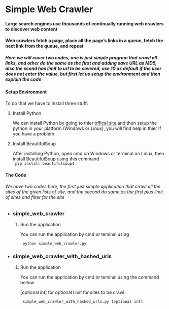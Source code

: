 # Simple Web Crawler

<h4>
  Large search engines use thousands of continually running web crawlers to discover web content
</h4>

<h4>
  Web crawlers fetch a page, place all the page’s links in a queue, fetch the next link from the queue, and repeat
</h4>

<h5>
Here we will cover two codes, one is just simple program that crawl all links, and other do the same as the first and adding save URL as MD5, also the scond has limit to url to be covered, use 10 as default if the user does not enter the value, but first let us setup the environment and then explain the code 
</h5>

<h4>Setup Environment</h4>
<p> To do that we have to install three stuff: <p>
<ol>
  <li> Install Python </li>
  <p> We can install Python by going to thier <a href='https://www.python.org/downloads/'> offical site </a> and then setup the python in your platform (Windows or Linux), you will find help in thier if you have a problem </p>
  
  <li> Install BeautifulSoup </li>
  <p> After installing Python, open cmd on Windows or terminal on Linux, then install BeautifulSoup using this command
  <br />
  <code> pip install beautifulsoup4 </code>
  </p>
</ol> 

<h4> The Code </h4>
<h6> We have two codes here, the first just simple application that crawl all the sites of the given lists of site, and the second do same as the first plus limit of sites and filter for the site </h6>
<ul>
  <li> <h3> simple_web_crawler </h3>
    <ol>
      <li> Run the application </li>
      <p>You can run the application by cmd or teminal using </p>
      <code> python simple_web_crawler.py </code>
    </ol>
  </li>
  <li> <h3> simple_web_crawler_with_hashed_urls </h3>
    <ol>
      <li> Run the application </li>
      <p>You can run the application by cmd or teminal using the command bellow</p>
      <p>[optional int] for optional limit for sites to be crawl </p>
      <code> simple_web_crawler_with_hashed_urls.py [optional int] </code>
    </ol>
  </li>
</ul> 
